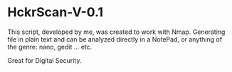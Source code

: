 # HckrScan-V-0.1
 
 This script, developed by me, was created to work with Nmap. Generating file in plain text and can be analyzed directly in a NotePad, or anything of the genre: nano, gedit ... etc. 
 
 Great for Digital Security.
